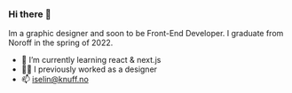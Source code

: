 ### Hi there 👋

Im a graphic designer and soon to be Front-End Developer. I graduate from Noroff in the spring of 2022.

- 🌱 I’m currently learning react & next.js
- 👩‍🎨 I previously worked as a designer
- 📫 iselin@knuff.no

<!--
**Iselinklementin/Iselinklementin** is a ✨ _special_ ✨ repository because its `README.md` (this file) appears on your GitHub profile.

Here are some ideas to get you started:

- 🔭 I’m currently working on ...

- 👯 I’m looking to collaborate on ...
- 🤔 I’m looking for help with ...
- 💬 Ask me about ...
- 😄 Pronouns: ...
- ⚡ Fun fact: ...
-->
